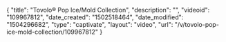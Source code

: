 {
    "title": "Tovolo&reg; Pop Ice\/Mold Collection",
    "description": "",
    "videoid": "109967812",
    "date_created": "1502518464",
    "date_modified": "1504296682",
    "type": "captivate",
    "layout": "video",
    "url": "\/v\/tovolo-pop-ice-mold-collection\/109967812"
}
